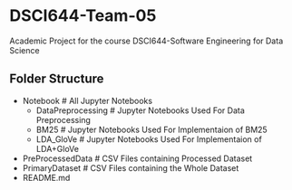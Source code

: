 # DSCI644-Team-05

Academic Project for the course DSCI644-Software Engineering for Data Science

## Folder Structure

- Notebook                  # All Jupyter Notebooks
  - DataPreprocessing       # Jupyter Notebooks Used For Data Preprocessing
  - BM25                    # Jupyter Notebooks Used For Implementaion of BM25
  - LDA_GloVe               # Jupyter Notebooks Used For Implementaion of LDA+GloVe
- PreProcessedData          # CSV Files containing Processed Dataset
- PrimaryDataset            # CSV Files containing the Whole Dataset
- README.md
